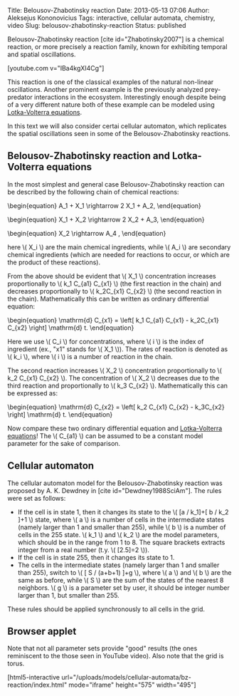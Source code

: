 Title: Belousov-Zhabotinsky reaction
Date: 2013-05-13 07:06
Author: Aleksejus Kononovicius
Tags: interactive, cellular automata, chemistry, video
Slug: belousov-zhabotinsky-reaction
Status: published

Belousov-Zhabotinsky
reaction \[cite id="Zhabotinsky2007"\] is a chemical reaction, or more
precisely a reaction family, known for exhibiting temporal and spatial
oscillations.

[youtube.com v="IBa4kgXI4Cg"]

This reaction is one of the classical examples of the natural non-linear
oscillations. Another prominent example is the previously analyzed
prey-predator interactions in the ecosystem. Interestingly enough
despite being of a very different nature both of these example can be
modeled using [Lotka-Volterra
equations]({filename}/articles/2012/lotka-volterra-equations.md).

In this text we will also consider certai cellular automaton, which
replicates the spatial oscillations seen in some of the
Belousov-Zhabotinsky reactions.
<!--more-->

Belousov-Zhabotinsky reaction and Lotka-Volterra equations
----------------------------------------------------------

In the most simplest and general case Belousov-Zhabotinsky reaction can
be described by the following chain of chemical reactions:

\begin{equation}
 A\_1 + X\_1 \rightarrow 2 X\_1 + A\_2, 
\end{equation}

\begin{equation}
 X\_1 + X\_2 \rightarrow 2 X\_2 + A\_3, 
\end{equation}

\begin{equation}
 X\_2 \rightarrow A\_4 , 
\end{equation}

here \\\(  X\_i \\\) are the main chemical ingredients, while \\\( A\_i \\\) are secondary chemical ingredients (which are needed for
reactions to occur, or which are the product of these reactions).

From the above should be evident that \\\(  X\_1 \\\) concentration
increases proportionally to \\\(  k\_1 C\_{a1} C\_{x1} \\\) (the first
reaction in the chain) and decreases proportionally to \\\(  k\_2C\_{x1} C\_{x2} \\\) (the second reaction in the chain). Mathematically
this can be written as ordinary differential equation:

\begin{equation}
 \mathrm{d} C\_{x1} = \left\[ k\_1 C\_{a1} C\_{x1} - k\_2C\_{x1} C\_{x2} \right\] \mathrm{d} t. 
\end{equation}

Here we use \\\(  C\_i \\\) for concentrations, where \\\(  i \\\) is the
index of ingredient (ex., "x1" stands for \\\(  X\_1 \\\)). The rates of
reaction is denoted as \\\(  k\_i \\\), where \\\(  i \\\) is a number of
reaction in the chain.

The second reaction increases \\\(  X\_2 \\\) concentration
proportionally to \\\(  k\_2 C\_{x1} C\_{x2} \\\). The concentration of
\\\(  X\_2 \\\) decreases due to the third reaction and proportionally to
\\\(  k\_3 C\_{x2} \\\). Mathematically this can be expressed as:

\begin{equation}
 \mathrm{d} C\_{x2} = \left\[ k\_2 C\_{x1} C\_{x2} - k\_3C\_{x2} \right\] \mathrm{d} t. 
\end{equation}

Now compare these two ordinary differential equation and [Lotka-Volterra
equations]({filename}/articles/2012/lotka-volterra-equations.md)!
The \\\(  C\_{a1} \\\) can be assumed to be a constant model parameter
for the sake of comparison.

Cellular automaton
------------------

The cellular automaton model for the Belousov-Zhabotinsky reaction was
proposed by A. K. Dewdney in \[cite id="Dewdney1988SciAm"\]. The rules
were set as follows:

-   If the cell is in state 1, then it changes its state to the \\\(     \[a / k\_1\]+\[ b / k\_2 \]+1 \\\) state, where \\\(  a \\\) is a number
    of cells in the intermediate states (namely larger than 1 and
    smaller than 255), while \\\(  b \\\) is a number of cells in the 255
    state. \\\(  k\_1 \\\) and \\\(  k\_2 \\\) are the model parameters,
    which should be in the range from 1 to 8. The square brackets
    extracts integer from a real number (t.y. \\\(  \[2.5\]=2 \\\)).
-   If the cell is in state 255, then it changes its state to 1.
-   The cells in the intermediate states (namely larger than 1 and
    smaller than 255), switch to \\\(  \[ S / (a+b+1) \]+g \\\), where
    \\\(  a \\\) and \\\(  b \\\) are the same as before, while \\\(     S \\\) are the sum of the states of the nearest 8 neighbors. \\\(     g \\\) is a parameter set by user, it should be integer number larger
    than 1, but smaller than 255.

These rules should be applied synchronously to all cells in the grid.

Browser applet
--------------

Note that not all parameter sets provide "good" results (the ones
reminiscent to the those seen in YouTube video). Also note that the grid
is torus.

[html5-interactive
url="/uploads/models/cellular-automata/bz-reaction/index.html"
mode="iframe" height="575" width="495"]
